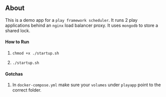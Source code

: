 ## About

This is a demo app for a `play framework scheduler`. 
It runs 2 play applications behind an `nginx` load balancer proxy. 
It uses `mongodb` to store a shared lock.

#### How to Run

1. `chmod +x ./startup.sh`

2. `./startup.sh`

#### Gotchas

1. In `docker-compose.yml` make sure your `volumes` under `playapp` point to the correct folder.
